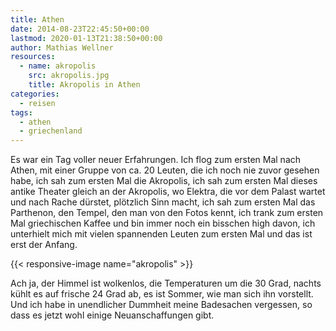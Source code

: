 ```yaml
---
title: Athen
date: 2014-08-23T22:45:50+00:00
lastmod: 2020-01-13T21:38:50+00:00
author: Mathias Wellner
resources:
  - name: akropolis
    src: akropolis.jpg
    title: Akropolis in Athen
categories:
  - reisen
tags:
  - athen
  - griechenland
---
```

Es war ein Tag voller neuer Erfahrungen. Ich flog zum ersten Mal nach Athen, mit einer Gruppe von ca. 20 Leuten, die ich noch nie zuvor gesehen habe, ich sah zum ersten Mal die Akropolis, ich sah zum ersten Mal dieses antike Theater gleich an der Akropolis, wo Elektra, die vor dem Palast wartet und nach Rache dürstet, plötzlich Sinn macht, ich sah zum ersten Mal das Parthenon, den Tempel, den man von den Fotos kennt, ich trank zum ersten Mal griechischen Kaffee und bin immer noch ein bisschen high davon, ich unterhielt mich mit vielen spannenden Leuten zum ersten Mal und das ist erst der Anfang. 
<!--more-->

{{< responsive-image name="akropolis" >}}

Ach ja, der Himmel ist wolkenlos, die Temperaturen um die 30 Grad, nachts kühlt es auf frische 24 Grad ab, es ist Sommer, wie man sich ihn vorstellt. Und ich habe in unendlicher Dummheit meine Badesachen vergessen, so dass es jetzt wohl einige Neuanschaffungen gibt.